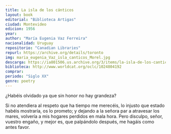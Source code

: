 ```yaml
---
title: La isla de los cánticos
layout: book
editorial: "Biblioteca Artigas"
ciudad: Montevideo
edicion: 1956
year: 
author: "María Eugenia Vaz Ferreira"
nacionalidad: Uruguay
repositorio: "Canadian Libraries"
repurl: https://archive.org/details/toronto
img: maria_eugenia_Vaz_isla_canticos_Morel.jpg
descarga: https://ia801506.us.archive.org/3/items/la-isla-de-los-canticos-maria-eugenia-vaz-ferreira/La%20isla%20de%20los%20canticos%20-%20Mar%C3%ADa%20Eugenia%20Vaz%20Ferreira.pdf
biblioteca: http://www.worldcat.org/oclc/1024804192
comprar: 
periodo: "Siglo XX"
genre: poetry
---
```

 

¿Habéis olvidado ya que sin honor no hay grandeza?
 
Si no atendiera al respeto que ha tiempo me merecéis, lo injusto que estado habéis mostraría, os lo prometo; y dejando a la señora par a atravesar los mares, volvería a mis hogares perdidos en mala hora. Pero disculpo, señor, vuestro engaño, y mejor es, que palpándolo después, me hagáis como antes favor.
